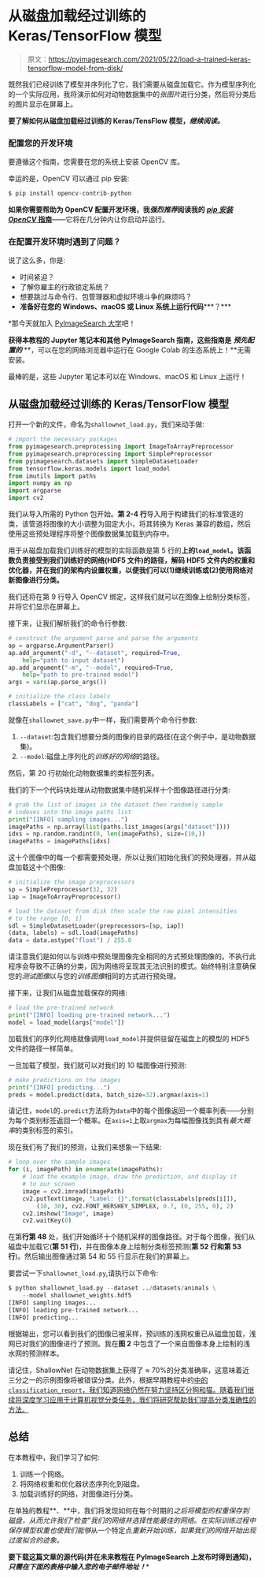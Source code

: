 # 从磁盘加载经过训练的 Keras/TensorFlow 模型

> 原文：<https://pyimagesearch.com/2021/05/22/load-a-trained-keras-tensorflow-model-from-disk/>

既然我们已经训练了模型并序列化了它，我们需要从磁盘加载它。作为模型序列化的一个实际应用，我将演示如何对动物数据集中的*张图片*进行分类，然后将分类后的图片显示在屏幕上。

**要了解如何从磁盘加载经过训练的 Keras/TensFlow 模型，*继续阅读。***

### **配置您的开发环境**

要遵循这个指南，您需要在您的系统上安装 OpenCV 库。

幸运的是，OpenCV 可以通过 pip 安装:

```py
$ pip install opencv-contrib-python
```

**如果你需要帮助为 OpenCV 配置开发环境，我*强烈推荐*阅读我的** [***pip 安装 OpenCV* 指南**](https://pyimagesearch.com/2018/09/19/pip-install-opencv/)——它将在几分钟内让你启动并运行。

### **在配置开发环境时遇到了问题？**

说了这么多，你是:

*   时间紧迫？
*   了解你雇主的行政锁定系统？
*   想要跳过与命令行、包管理器和虚拟环境斗争的麻烦吗？
*   **准备好在您的 Windows、macOS 或 Linux 系统上运行代码*****？***

 *那今天就加入 [PyImageSearch 大学](https://pyimagesearch.com/pyimagesearch-university/)吧！

**获得本教程的 Jupyter 笔记本和其他 PyImageSearch 指南，这些指南是** ***预先配置的*** **，可以在您的网络浏览器中运行在 Google Colab 的生态系统上！**无需安装。

最棒的是，这些 Jupyter 笔记本可以在 Windows、macOS 和 Linux 上运行！

## 从磁盘加载经过训练的 Keras/TensorFlow 模型

打开一个新的文件，命名为`shallownet_load.py`，我们来动手做:

```py
# import the necessary packages
from pyimagesearch.preprocessing import ImageToArrayPreprocessor
from pyimagesearch.preprocessing import SimplePreprocessor
from pyimagesearch.datasets import SimpleDatasetLoader
from tensorflow.keras.models import load_model
from imutils import paths
import numpy as np
import argparse
import cv2
```

我们从导入所需的 Python 包开始。**第 2-4 行**导入用于构建我们的标准管道的类，该管道将图像的大小调整为固定大小，将其转换为 Keras 兼容的数组，然后使用这些预处理程序将整个图像数据集加载到内存中。

用于从磁盘加载我们训练好的模型的实际函数是第 5 行的**上的`load_model`。该函数负责接受到我们训练好的网络(HDF5 文件)的路径，解码 HDF5 文件内的权重和优化器，并在我们的架构内设置权重，以便我们可以(1)继续训练或(2)使用网络对新图像进行分类。**

我们还将在第 9 行导入 OpenCV 绑定，这样我们就可以在图像上绘制分类标签，并将它们显示在屏幕上。

接下来，让我们解析我们的命令行参数:

```py
# construct the argument parse and parse the arguments
ap = argparse.ArgumentParser()
ap.add_argument("-d", "--dataset", required=True,
	help="path to input dataset")
ap.add_argument("-m", "--model", required=True,
	help="path to pre-trained model")
args = vars(ap.parse_args())

# initialize the class labels
classLabels = ["cat", "dog", "panda"]
```

就像在`shallownet_save.py`中一样，我们需要两个命令行参数:

1.  `--dataset`:包含我们想要分类的图像的目录的路径(在这个例子中，是动物数据集)。
2.  `--model`:磁盘上序列化的*训练好的网络*的路径。

然后，第 20 行初始化动物数据集的类标签列表。

我们的下一个代码块处理从动物数据集中随机采样十个图像路径进行分类:

```py
# grab the list of images in the dataset then randomly sample
# indexes into the image paths list
print("[INFO] sampling images...")
imagePaths = np.array(list(paths.list_images(args["dataset"])))
idxs = np.random.randint(0, len(imagePaths), size=(10,))
imagePaths = imagePaths[idxs]
```

这十个图像中的每一个都需要预处理，所以让我们初始化我们的预处理器，并从磁盘加载这十个图像:

```py
# initialize the image preprocessors
sp = SimplePreprocessor(32, 32)
iap = ImageToArrayPreprocessor()

# load the dataset from disk then scale the raw pixel intensities
# to the range [0, 1]
sdl = SimpleDatasetLoader(preprocessors=[sp, iap])
(data, labels) = sdl.load(imagePaths)
data = data.astype("float") / 255.0
```

请注意我们是如何以与训练中预处理图像完全相同的方式预处理图像的。不执行此程序会导致不正确的分类，因为网络将呈现其无法识别的模式。始终特别注意确保您的*测试图像*以与您的*训练图像*相同的方式进行预处理。

接下来，让我们从磁盘加载保存的网络:

```py
# load the pre-trained network
print("[INFO] loading pre-trained network...")
model = load_model(args["model"])
```

加载我们的序列化网络就像调用`load_model`并提供驻留在磁盘上的模型的 HDF5 文件的路径一样简单。

一旦加载了模型，我们就可以对我们的 10 幅图像进行预测:

```py
# make predictions on the images
print("[INFO] predicting...")
preds = model.predict(data, batch_size=32).argmax(axis=1)
```

请记住，`model`的`.predict`方法将为`data`中的每个图像返回一个概率列表——分别为每个类别标签返回一个概率。在`axis=1`上取`argmax`为每幅图像找到具有*最大概率*的类别标签的索引。

现在我们有了我们的预测，让我们来想象一下结果:

```py
# loop over the sample images
for (i, imagePath) in enumerate(imagePaths):
	# load the example image, draw the prediction, and display it
	# to our screen
	image = cv2.imread(imagePath)
	cv2.putText(image, "Label: {}".format(classLabels[preds[i]]),
		(10, 30), cv2.FONT_HERSHEY_SIMPLEX, 0.7, (0, 255, 0), 2)
	cv2.imshow("Image", image)
	cv2.waitKey(0)
```

在第**行第 48** 处，我们开始循环十个随机采样的图像路径。对于每个图像，我们从磁盘中加载它(**第 51 行**)，并在图像本身上绘制分类标签预测(**第 52 行和第 53 行**)。然后输出图像通过第 54 和 55 行显示在我们的屏幕上。

要尝试一下`shallownet_load.py`,请执行以下命令:

```py
$ python shallownet_load.py --dataset ../datasets/animals \
	--model shallownet_weights.hdf5
[INFO] sampling images...
[INFO] loading pre-trained network...
[INFO] predicting...
```

根据输出，您可以看到我们的图像已被采样，预训练的浅网权重已从磁盘加载，浅网已对我们的图像进行了预测。我在**图 2** 中包含了一个来自图像本身上绘制的浅水网的预测样本。

请记住，ShallowNet 在动物数据集上获得了 *≈* 70%的分类准确率，这意味着近三分之一的示例图像将被错误分类。此外，根据早期教程中的[中的`classification_report`，我们知道网络仍然在努力坚持区分狗和猫。随着我们继续将深度学习应用于计算机视觉分类任务，我们将研究帮助我们提高分类准确性的方法。](https://pyimagesearch.com/2021/05/22/a-gentle-guide-to-training-your-first-cnn-with-keras-and-tensorflow/)

## **总结**

在本教程中，我们学习了如何:

1.  训练一个网络。
2.  将网络权重和优化器状态序列化到磁盘。
3.  加载训练好的网络，对图像进行分类。

在单独的教程**、**中，我们将发现如何在每个时期的*之后将模型的权重保存到磁盘，从而允许我们“检查”我们的网络并选择性能最佳的网络。在实际训练过程中保存模型权重也使我们能够*从一个特定点*重新开始训练，如果我们的网络开始出现过度拟合的迹象。*

**要下载这篇文章的源代码(并在未来教程在 PyImageSearch 上发布时得到通知)，*只需在下面的表格中输入您的电子邮件地址！****